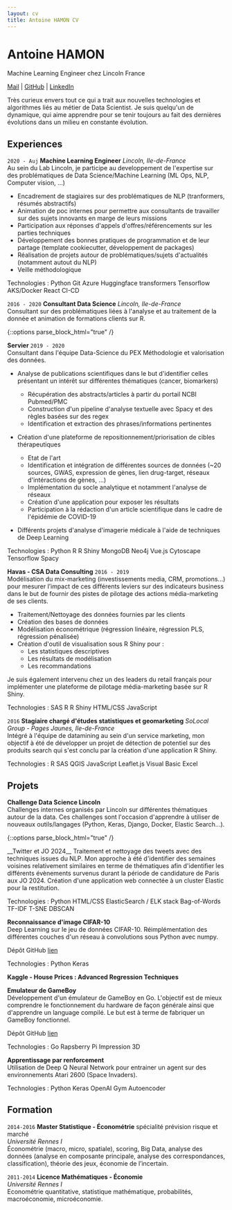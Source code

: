 ```yaml
---
layout: cv
title: Antoine HAMON CV
---
```


# Antoine HAMON
Machine Learning Engineer chez Lincoln France

<div id="webaddress">
    <a href="mailto:antoine.hamon@protonmail.com"><i class="far fa-envelope"></i> Mail</a>
    | <a href="https://github.com/ZwAnto"><i class="fab fa-github"></i> GitHub</a>
    | <a href="https://www.linkedin.com/in/hamonantoine/"><i class="fab fa-linkedin"></i> LinkedIn</a>
</div>

<p style="
    margin-top: 1em;
">
        Très curieux envers tout ce qui a trait aux nouvelles technologies et algorithmes liés au métier de Data Scientist. Je suis quelqu'un de dynamique, qui aime apprendre pour se tenir toujours au fait des dernières évolutions dans un milieu en constante évolution. 
    </p>

## Experiences

`2020 - Auj`
__Machine Learning Engineer__ *Lincoln, Ile-de-France*  
Au sein du Lab Lincoln, je participe au developpement de l'expertise sur des problématiques de Data Science/Machine Learning (ML Ops, NLP, Computer vision, ...)
* Encadrement de stagiaires sur des problématiques de NLP (tranformers, résumés abstractifs)
* Animation de poc internes pour permettre aux consultants de travailler sur des sujets innovants en marge de leurs missions
* Participation aux réponses d'appels d'offres/référencements sur les parties techniques
* Développement des bonnes pratiques de programmation et de leur partage (template cookiecutter, développement de packages)
* Réalisation de projets autour de problématiques/sujets d'actualités (notamment autout du NLP)
* Veille méthodologique

<p style="text-align: left;">
Technologies : 
<span class="tech-badge"><img class="python"/>Python</span>
<span class="tech-badge"><img class="git"/>Git</span>
<span class="tech-badge">Azure</span>
<span class="tech-badge"><img class="huggingface"/>Huggingface transformers</span>
<span class="tech-badge"><img class="tensorflow"/>Tensorflow</span>
<span class="tech-badge"><img class="docker"/>AKS/Docker</span>
<span class="tech-badge"><img class="react"/>React</span>
<span class="tech-badge">CI-CD</span>
</p>

`2016 - 2020`
__Consultant Data Science__ *Lincoln, Ile-de-France*  
Consultant sur des problématiques liées à l'analyse et au traitement de la donnée et animation de formations clients sur R.

{::options parse_block_html="true" /}
<div class='sub_container'> 

__Servier__ `2019 - 2020`  
Consultant dans l'équipe Data-Science du PEX Méthodologie et valorisation des données.
*  Analyse de publications scientifiques dans le but d'identifier celles présentant un intérêt sur différentes thématiques (cancer, biomarkers)
    * Récupération des abstracts/articles à partir du portail NCBI Pubmed/PMC
    * Construction d'un pipeline d'analyse textuelle avec Spacy et des règles basées sur des regex
    * Identification et extraction des phrases/informations pertinentes

* Création d'une plateforme de repositionnement/priorisation de cibles thérapeutiques
    * Etat de l'art
    * Identification et intégration de différentes sources de données (~20 sources, GWAS, expression de gènes, lien drug-target, réseaux d'intéractions de gènes, ...)
    * Implémentation du socle analytique et notamment l'analyse de réseaux
    * Création d'une application pour exposer les résultats
    * Participation à la rédaction d'un article scientifique dans le cadre de l'épidémie de COVID-19
* Différents projets d'analyse d'imagerie médicale à l'aide de techniques de Deep Learning  

<p style="text-align: left;">
Technologies : 
<span class="tech-badge"><img class="python"/>Python</span>
<span class="tech-badge"><img class="r"/>R</span>
<span class="tech-badge">R Shiny</span>
<span class="tech-badge"><img class="mongo"/>MongoDB</span>
<span class="tech-badge">Neo4j</span>
<span class="tech-badge"><img class="vue"/>Vue.js</span>
<span class="tech-badge">Cytoscape</span>
<span class="tech-badge"><img class="tensorflow"/>Tensorflow</span>
<span class="tech-badge"><img class="spacy"/>Spacy</span>
</p>

<!-- __Carrefour__ `2017 - 2019`  
Intervention chez Carrefour dans le cadre de la prestation chez CSA Data Constulting. Création d'un outil permettant d'analyser la performance de leurs campagnes média passées et de fournir des pistes de pilotage de leurs investissements média. -->

__Havas - CSA Data Consulting__ `2016 - 2019`  
Modélisation du mix-marketing (investissements media, CRM, promotions...) pour mesurer l’impact de ces différents leviers sur des indicateurs business dans le but de fournir des pistes de pilotage des actions média-marketing de ses clients.
* Traitement/Nettoyage des données fournies par les clients
* Création des bases de données
* Modélisation économétrique (régression linéaire, régression PLS, régression pénalisée)
* Création d'outil de visualisation sous R Shiny pour :
    - Les statistiques descriptives
    - Les résultats de modélisation
    - Les recommandations

Je suis également intervenu chez un des leaders du retail français pour implémenter une plateforme de pilotage média-marketing basée sur R Shiny.

<p style="text-align: left;">
Technologies : 
<span class="tech-badge">SAS</span>
<span class="tech-badge"><img class="r"/>R</span>
<span class="tech-badge">R Shiny</span>
<span class="tech-badge">HTML/CSS</span>
<span class="tech-badge">JavaScript</span>
</p>

</div>

`2016`
__Stagiaire chargé d'études statistiques et geomarketing__ *SoLocal Group - Pages Jaunes, Ile-de-France*  
Intégré à l'équipe de datamining au sein d'un service marketing, mon objectif à été de développer un projet de détection de potentiel sur des produits search qui s'est conclu par la création d'une application R Shiny.

<p style="text-align: left;">
Technologies : 
<span class="tech-badge"><img class="r"/>R</span>
<span class="tech-badge">SAS</span>
<span class="tech-badge">QGIS</span>
<span class="tech-badge">JavaScript</span>
<span class="tech-badge">Leaflet.js</span>
<span class="tech-badge">Visual Basic</span>
<span class="tech-badge">Excel</span>
</p>

## Projets

__Challenge Data Science Lincoln__  
Challenges internes organisés par Lincoln sur différentes thématiques autour de la data. Ces challenges sont l'occasion d'apprendre à utiliser de nouveaux outils/langages (Python, Keras, Django, Docker, Elastic Search...).  

{::options parse_block_html="true" /}
<div class='sub_container'>
__Twitter et JO 2024__  
Traitement et nettoyage des tweets avec des techniques issues du NLP. Mon approche à été d'identifier des semaines voisines relativement similaires en terme de thématiques afin d'identifier les différents évènements survenus durant la période de candidature de Paris aux JO 2024. Création d'une application web connectée à un cluster Elastic pour la restitution.  

<p style="text-align: left;">
Technologies : 
<span class="tech-badge"><img class="python"/>Python</span>
<span class="tech-badge">HTML/CSS</span>
<span class="tech-badge"><img class="elastic"/>ElasticSearch / ELK stack</span>
<span class="tech-badge">Bag-of-Words</span>
<span class="tech-badge">TF-IDF</span>
<span class="tech-badge">T-SNE</span>
<span class="tech-badge">DBSCAN  </span>
</p>

<!-- __Dataviz - La propreté à Paris__  
Création d'un dashboard sur la thématique de la propreté à Paris.  

<i class="fas fa-rocket" style='font-size:1.1em'></i> Dashboard <a href='https://zwanto.org/lincoln/'>lien</a>  

<p style="text-align: left;">
Technologies : 
<span class="tech-badge">HTML/CSS</span>
<span class="tech-badge">Highcharts.hs</span>
<span class="tech-badge">Leaflet.js  </span>
</p> -->

__Reconnaissance d'image CIFAR-10__  
Deep Learning sur le jeu de données CIFAR-10. Réimplémentation des différentes couches d'un réseau à convolutions sous Python avec numpy. 

<i class="fab fa-github" style='font-size:1.1em'></i> Dépôt GitHub <a href='https://github.com/Zwanto/pynet/'>lien</a>  

<p style="text-align: left;">
Technologies : 
<span class="tech-badge"><img class="python"/>Python</span>
<span class="tech-badge"><img class="keras"/>Keras</span>
</p>

__Kaggle - House Prices : Advanced Regression Techniques__  
</div>

__Emulateur de GameBoy__  
Développement d'un émulateur de GameBoy en Go. L'objectif est de mieux comprendre le fonctionnement du hardware de façon générale ainsi que d'apprendre un language compilé. Le but est à terme de fabriquer un GameBoy fonctionnel.  

<i class="fab fa-github" style='font-size:1.1em'></i> Dépôt GitHub <a href='https://github.com/Zwanto/zeroboy/'>lien</a>  

<p style="text-align: left;">
Technologies : 
<span class="tech-badge"><img class="go"/>Go</span>
<span class="tech-badge"><img class="rpi"/>Rapsberry Pi</span>
<span class="tech-badge">Impression 3D</span>
</p>

<!-- 
__Application de gestion budgétaire__  
Développement d'une application web de suivi des dépenses.  Les données sont scrappées quotidiennement sur le site de ma banque.  

<p style="text-align: left;">
Technologies : 
<span class="tech-badge"><img class="python"/>Python</span>
<span class="tech-badge"><img class="vue"/>Vue.js</span>
<span class="tech-badge">FastApi</span>
<span class="tech-badge">SQL</span>
<span class="tech-badge"><img class="git"/>Git</span>
<span class="tech-badge"><img class="rpi"/>Rapsberry Pi</span>
<span class="tech-badge"><img class="docker"/>Docker Swarm</span>
<span class="tech-badge">CI-CD</span>
</p> -->

__Apprentissage par renforcement__  
Utilisation de Deep Q Neural Network pour entrainer un agent sur des environnements Atari 2600 (Space Invaders).  

<p style="text-align: left;">
Technologies : 
<span class="tech-badge"><img class="python"/>Python</span>
<span class="tech-badge"><img class="keras"/>Keras</span>
<span class="tech-badge"><img class="openai"/>OpenAI Gym</span>
<span class="tech-badge">Autoencoder</span>
</p>

## Formation

`2014-2016`
__Master Statistique - Économétrie__ spécialité prévision risque et marché  
*Université Rennes I*  
Économétrie (macro, micro, spatiale), scoring, Big Data, analyse des données (analyse en composante principale, analyse des correspondances, classification), théorie des jeux, économie de lʼincertain.

`2011-2014`
__Licence Mathématiques - Économie__  
*Université Rennes I*  
Econométrie quantitative, statistique mathématique, probabilités, macroéconomie, microéconomie.
